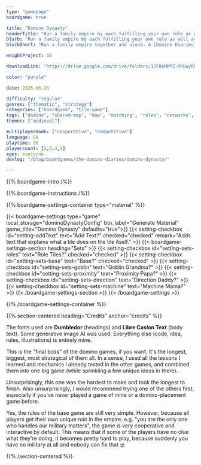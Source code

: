```yaml
---
type: "gamepage"
boardgame: true

title: "Domino Dynasty"
headerTitle: "Run a family empire by each fulfilling your own role as well as possible."
blurb: "Run a family empire by each fulfilling your own role as well as possible, by placing dominoes strategically for yourself or others."
blurbShort: "Run a family empire together and alone. A [Domino Diaries](/the-domino-diaries/) game."

weightProject: 50

downloadLink: "https://drive.google.com/drive/folders/1JF86MMfZ-RhUwyRbRRv0FOwuNChAAP_N"

color: "purple"

date: 2025-06-26

difficulty: "regular"
genres: ["thematic", "strategy"]
categories: ["boardgame", "tile-game"]
tags: ["domino", "shared-map", "map", "matching", "roles", "networks", "turn-based", "contracts", "construction", "numbers", "asymmetric", "player-powers", "political", "high-score", "alliances"]
themes: ["medieval"]

multiplayermode: ["cooperative", "competitive"]
language: EN
playtime: 90
playercount: [2,3,4,5]
ages: everyone
devlog: "/blog/boardgames/the-domino-diaries/domino-dynasty/"

---
```


{{% boardgame-intro /%}}

{{% boardgame-instructions /%}}

{{% boardgame-settings-container type="material" %}}

{{< boardgame-settings type="game" local_storage="dominoDynastyConfig" btn_label="Generate Material" game_title="Domino Dynasty" defaults="true">}}
  {{< setting-checkbox id="setting-addText" text="Add Text?" checked="checked" remark="Adds text that explains what a tile does on the tile itself." >}}
  {{< boardgame-settings-section heading="Sets" >}}
    {{< setting-checkbox id="setting-sets-roles" text="Role Tiles?" checked="checked" >}}
    {{< setting-checkbox id="setting-sets-base" text="Base?" checked="checked" >}}
    {{< setting-checkbox id="setting-sets-goblin" text="Goblin Grandma?" >}}
    {{< setting-checkbox id="setting-sets-proximity" text="Proximity Papa?" >}}
    {{< setting-checkbox id="setting-sets-direction" text="Direction Daddy?" >}}
    {{< setting-checkbox id="setting-sets-machine" text="Machine Mama?" >}}
  {{< /boardgame-settings-section >}}
{{< /boardgame-settings >}}

{{% /boardgame-settings-container %}}

{{% section-centered heading="Credits" anchor="credits" %}}

The fonts used are **Dumbledor** (headings) and **Libre Caslon Text** (body text). Some generative image AI was used. Everything else (code, idea, rules, illustrations) is entirely mine.

This is the "final boss" of the domino games, if you want. It's the longest, biggest, most strategical of them all. In a sense, I used all the lessons I learned and mechanics I already tested in the other games, and combined them into one big game (while sprinkling a few unique ideas in there).

Unsurprisingly, this one was the hardest to make and took the longest to finish. Also unsurprisingly, I would recommend trying one of the others first, especially if you've never played a game of mine or a domino-placement game before.

Yes, the rules of the base game are still very simple. However, because all players get their own unique _role_ in the empire, e.g. "you are the only one who handles our military matters", the game is very cooperative and interactive by default. This means that if some of the players have no clue what they're doing, it becomes pretty hard to play, because suddenly you have no military at all and nobody can fix that :p

{{% /section-centered %}}